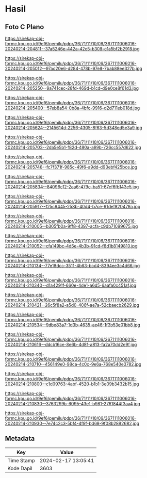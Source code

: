 # Hasil

## Foto C Plano

https://sirekap-obj-formc.kpu.go.id/9ef6/pemilu/pdpr/36/71/11/10/06/3671111006016-20240214-204811--37a5246e-442a-42c5-b308-c1a5bf2b2918.jpg

https://sirekap-obj-formc.kpu.go.id/9ef6/pemilu/pdpr/36/71/11/10/06/3671111006016-20240214-205012--97ac20e6-d284-478b-97e8-7bab88ee327b.jpg

https://sirekap-obj-formc.kpu.go.id/9ef6/pemilu/pdpr/36/71/11/10/06/3671111006016-20240214-205250--9a741cec-28fd-469d-b1cd-d9e0ce8f61d3.jpg

https://sirekap-obj-formc.kpu.go.id/9ef6/pemilu/pdpr/36/71/11/10/06/3671111006016-20240214-205400--57eb8a54-0b8a-4bfc-9916-d2d711eb018d.jpg

https://sirekap-obj-formc.kpu.go.id/9ef6/pemilu/pdpr/36/71/11/10/06/3671111006016-20240214-205624--2145614d-2256-4305-8f63-5d348ed5e3a9.jpg

https://sirekap-obj-formc.kpu.go.id/9ef6/pemilu/pdpr/36/71/11/10/06/3671111006016-20240214-205703--2da5e5b1-f82d-480a-a99b-726cc557d622.jpg

https://sirekap-obj-formc.kpu.go.id/9ef6/pemilu/pdpr/36/71/11/10/06/3671111006016-20240214-205748--fc7f371f-985c-49f6-a9dd-d93ebf425bce.jpg

https://sirekap-obj-formc.kpu.go.id/9ef6/pemilu/pdpr/36/71/11/10/06/3671111006016-20240214-205834--84096c12-2aa6-479c-ba51-67ef6fb143e5.jpg

https://sirekap-obj-formc.kpu.go.id/9ef6/pemilu/pdpr/36/71/11/10/06/3671111006016-20240214-205917--f25c9445-258b-40d4-b7ce-91def820479a.jpg

https://sirekap-obj-formc.kpu.go.id/9ef6/pemilu/pdpr/36/71/11/10/06/3671111006016-20240214-210005--b305fb0a-9ff8-4397-acfa-c9db71099675.jpg

https://sirekap-obj-formc.kpu.go.id/9ef6/pemilu/pdpr/36/71/11/10/06/3671111006016-20240214-210052--cfa149bc-4d5e-4b3b-91cd-f8d1b8149810.jpg

https://sirekap-obj-formc.kpu.go.id/9ef6/pemilu/pdpr/36/71/11/10/06/3671111006016-20240214-210134--77e18dcc-3511-4b63-bcd4-8394ee3c4d66.jpg

https://sirekap-obj-formc.kpu.go.id/9ef6/pemilu/pdpr/36/71/11/10/06/3671111006016-20240214-210340--d1a4291f-660e-4de1-a6d5-6aafa0c451af.jpg

https://sirekap-obj-formc.kpu.go.id/9ef6/pemilu/pdpr/36/71/11/10/06/3671111006016-20240214-210421--26c5f8a2-a5d0-406f-ae7a-52cbaecb2629.jpg

https://sirekap-obj-formc.kpu.go.id/9ef6/pemilu/pdpr/36/71/11/10/06/3671111006016-20240214-210534--9dbe83a7-1d3b-4635-ae46-1f3b53e01bb8.jpg

https://sirekap-obj-formc.kpu.go.id/9ef6/pemilu/pdpr/36/71/11/10/06/3671111006016-20240214-210616--ddcb16ce-8e6b-4d8f-a813-fa2a70dd2e9f.jpg

https://sirekap-obj-formc.kpu.go.id/9ef6/pemilu/pdpr/36/71/11/10/06/3671111006016-20240214-210710--456149e0-98ca-4c0c-9e6a-768e540e3782.jpg

https://sirekap-obj-formc.kpu.go.id/9ef6/pemilu/pdpr/36/71/11/10/06/3671111006016-20240214-210800--c1d09763-4abf-4520-b1b1-3e09b3432b15.jpg

https://sirekap-obj-formc.kpu.go.id/9ef6/pemilu/pdpr/36/71/11/10/06/3671111006016-20240214-210830--3763299b-6095-43e1-b981-2761844f3aa4.jpg

https://sirekap-obj-formc.kpu.go.id/9ef6/pemilu/pdpr/36/71/11/10/06/3671111006016-20240214-210930--7e74c2c3-5bf4-4f9f-bd68-9f08b2882682.jpg


## Metadata

| Key        | Value               |
| ---------- | ------------------- |
| Time Stamp | 2024-02-17 13:05:41 |
| Kode Dapil | 3603                |



